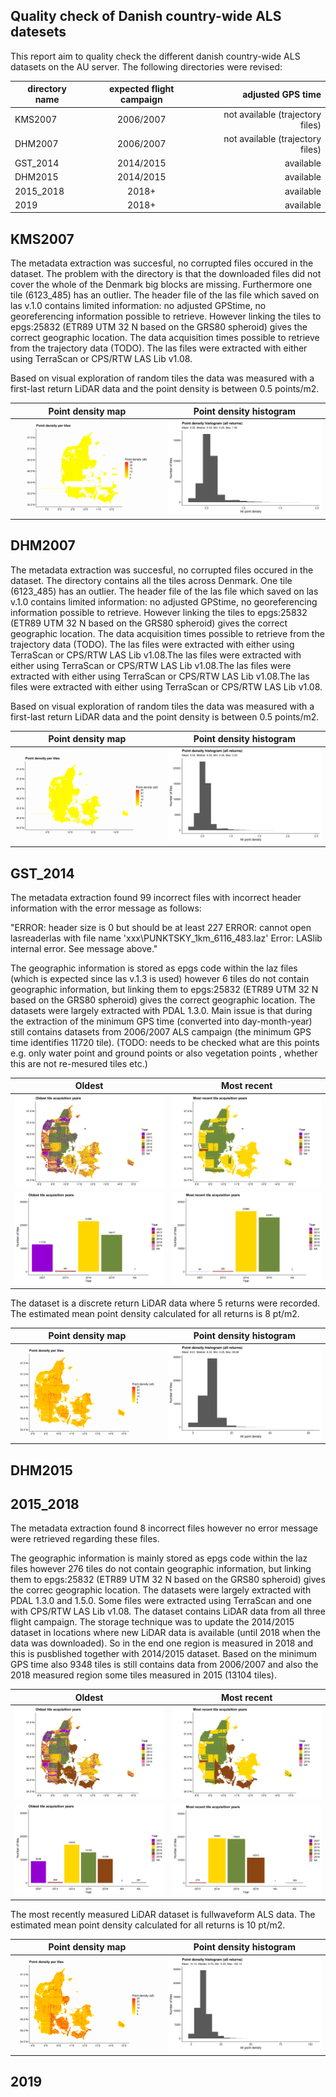 ## Quality check of Danish country-wide ALS datesets

This report aim to quality check the different danish country-wide ALS datasets on the AU server. The following directories were revised:

| directory name | expected flight campaign | adjusted GPS time |
| --- |:---:| ---:|  
| KMS2007 | 2006/2007 | not available (trajectory files) | 
| DHM2007 | 2006/2007 | not available (trajectory files) | 
| GST_2014 | 2014/2015 | available |
| DHM2015 | 2014/2015 | available |
| 2015_2018 | 2018+ | available |
| 2019 | 2018+ | available |

## KMS2007

The metadata extraction was succesful, no corrupted files occured in the dataset. The problem with the directory is that the downloaded files did not cover the whole of the Denmark big blocks are missing. Furthermore one tile (6123_485) has an outlier. The header file of the las file which saved on las v.1.0 contains limited information: no adjusted GPStime, no georeferencing information possible to retrieve. However linking the tiles to epgs:25832 (ETR89 UTM 32 N based on the GRS80 spheroid) gives the correct geographic location. The data acquisition times possible to retrieve from the trajectory data (TODO). The las files were extracted with either using TerraScan or CPS/RTW LAS Lib v1.08.

Based on visual exploration of random tiles the data was measured with a first-last return LiDAR data and the point density is between 0.5 points/m2. 

Point density map           |  Point density histogram
:-------------------------:|:-------------------------:
![](figures/KMS2007_pdens.png)  |  ![](figures/KMS2007_histo_pdens_plot.png)

## DHM2007

The metadata extraction was succesful, no corrupted files occured in the dataset. The directory contains all the tiles across Denmark. One tile (6123_485) has an outlier. The header file of the las file which saved on las v.1.0 contains limited information: no adjusted GPStime, no georeferencing information possible to retrieve. However linking the tiles to epgs:25832 (ETR89 UTM 32 N based on the GRS80 spheroid) gives the correct geographic location. The data acquisition times possible to retrieve from the trajectory data (TODO). The las files were extracted with either using TerraScan or CPS/RTW LAS Lib v1.08.The las files were extracted with either using TerraScan or CPS/RTW LAS Lib v1.08.The las files were extracted with either using TerraScan or CPS/RTW LAS Lib v1.08.The las files were extracted with either using TerraScan or CPS/RTW LAS Lib v1.08.

Based on visual exploration of random tiles the data was measured with a first-last return LiDAR data and the point density is between 0.5 points/m2.

Point density map           |  Point density histogram
:-------------------------:|:-------------------------:
![](figures/DHM2007_pdens.png)  |  ![](figures/DHM2007_histo_pdens_plot.png) 

## GST_2014

The metadata extraction found 99 incorrect files with incorrect header information with the error message as follows:

"ERROR: header size is 0 but should be at least 227
ERROR: cannot open lasreaderlas with file name 'xxx\PUNKTSKY_1km_6116_483.laz'
Error: LASlib internal error. See message above."

The geographic information is stored as epgs code within the laz files (which is expected since las v.1.3 is used) however 6 tiles do not contain geographic information, but linking them to epgs:25832 (ETR89 UTM 32 N based on the GRS80 spheroid) gives the correct geographic location. The datasets were largely extracted with PDAL 1.3.0. Main issue is that during the extraction of the minimum GPS time (converted into day-month-year) still contains datasets from 2006/2007 ALS campaign (the minimum GPS time identifies 11720 tile). (TODO: needs to be checked what are this points e.g. only water point and ground points or also vegetation points , whether this are not re-mesured tiles etc.)

Oldest            |  Most recent
:-------------------------:|:-------------------------:
![](figures/GST_2014_oldest_gpstime.png)  |  ![](figures/GST_2014_recent_gpstime.png)
![](figures/GST_2014_histo_oldest_plot.png)  |  ![](figures/GST_2014_histo_recent_plot.png)

The dataset is a discrete return LiDAR data where 5 returns were recorded. The estimated mean point density calculated for all returns is 8 pt/m2. 

Point density map           |  Point density histogram
:-------------------------:|:-------------------------:
![](figures/GST_2014_pdens.png)  |  ![](figures/GST_2014_histo_pdens_plot.png)

## DHM2015

## 2015_2018

The metadata extraction found 8 incorrect files however no error message were retrieved regarding these files. 

The geographic information is mainly stored as epgs code within the laz files however 276 tiles do not contain geographic information, but linking them to epgs:25832 (ETR89 UTM 32 N based on the GRS80 spheroid) gives the correc geographic location. The datasets were largely extracted with PDAL 1.3.0 and 1.5.0. Some files were extracted using TerraScan and one with CPS/RTW LAS Lib v1.08. The dataset contains LiDAR data from all three flight campaign. The storage technique was to update the 2014/2015 dataset in locations where new LiDAR data is available (until 2018 when the data was downloaded). So in the end one region is measured in 2018 and this is pusblished together with 2014/2015 dataset. Based on the minimum GPS time also 9348 tiles is still contains data from 2006/2007 and also the 2018 measured region some tiles measured in 2015 (13104 tiles). 

Oldest            |  Most recent
:-------------------------:|:-------------------------:
![](figures/dir2015_2018_oldest_gpstime.png)  |  ![](figures/dir2015_2018_recent_gpstime.png)
![](figures/dir2015_2018_histo_oldest_plot.png)  |  ![](figures/dir2015_2018_histo_recent_plot.png)

The most recently measured LiDAR dataset is fullwaveform ALS data. The estimated mean point density calculated for all returns is 10 pt/m2.

Point density map           |  Point density histogram
:-------------------------:|:-------------------------:
![](figures/dir2015_2018_pdens.png)  |  ![](figures/dir2015_2018_histo_pdens_plot.png)

## 2019